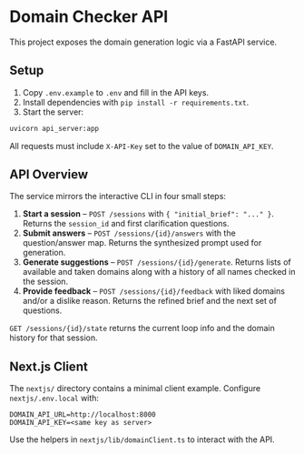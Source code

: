 # Domain Checker API

This project exposes the domain generation logic via a FastAPI service.

## Setup

1. Copy `.env.example` to `.env` and fill in the API keys.
2. Install dependencies with `pip install -r requirements.txt`.
3. Start the server:

```bash
uvicorn api_server:app
```

All requests must include `X-API-Key` set to the value of `DOMAIN_API_KEY`.

## API Overview

The service mirrors the interactive CLI in four small steps:

1. **Start a session** – `POST /sessions` with `{ "initial_brief": "..." }`.
   Returns the `session_id` and first clarification questions.
2. **Submit answers** – `POST /sessions/{id}/answers` with the question/answer map.
   Returns the synthesized prompt used for generation.
3. **Generate suggestions** – `POST /sessions/{id}/generate`.
   Returns lists of available and taken domains along with a history of all names checked in the session.
4. **Provide feedback** – `POST /sessions/{id}/feedback` with liked domains and/or a dislike reason.
   Returns the refined brief and the next set of questions.

`GET /sessions/{id}/state` returns the current loop info and the domain history for that session.

## Next.js Client

The `nextjs/` directory contains a minimal client example. Configure
`nextjs/.env.local` with:

```
DOMAIN_API_URL=http://localhost:8000
DOMAIN_API_KEY=<same key as server>
```

Use the helpers in `nextjs/lib/domainClient.ts` to interact with the API.
